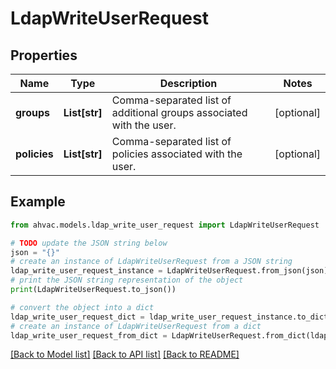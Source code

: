 # LdapWriteUserRequest


## Properties

Name | Type | Description | Notes
------------ | ------------- | ------------- | -------------
**groups** | **List[str]** | Comma-separated list of additional groups associated with the user. | [optional] 
**policies** | **List[str]** | Comma-separated list of policies associated with the user. | [optional] 

## Example

```python
from ahvac.models.ldap_write_user_request import LdapWriteUserRequest

# TODO update the JSON string below
json = "{}"
# create an instance of LdapWriteUserRequest from a JSON string
ldap_write_user_request_instance = LdapWriteUserRequest.from_json(json)
# print the JSON string representation of the object
print(LdapWriteUserRequest.to_json())

# convert the object into a dict
ldap_write_user_request_dict = ldap_write_user_request_instance.to_dict()
# create an instance of LdapWriteUserRequest from a dict
ldap_write_user_request_from_dict = LdapWriteUserRequest.from_dict(ldap_write_user_request_dict)
```
[[Back to Model list]](../README.md#documentation-for-models) [[Back to API list]](../README.md#documentation-for-api-endpoints) [[Back to README]](../README.md)


